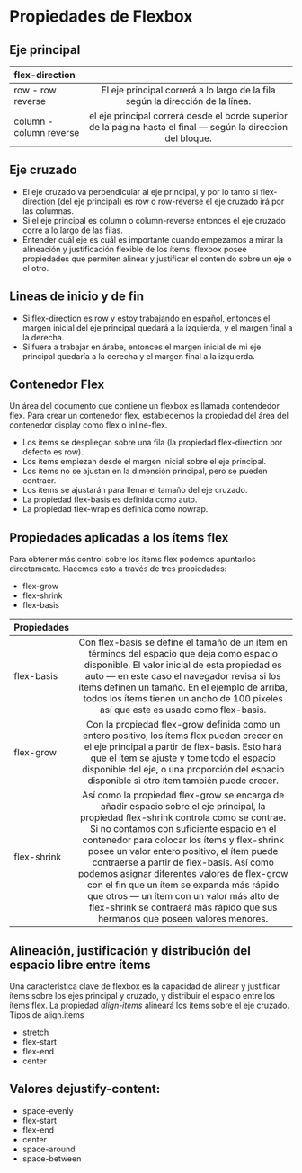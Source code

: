 # Propiedades de Flexbox
## Eje principal

|flex-direction           |                                                                                                               |
| :---                    |    :----:                                                                                                     |
| row - row reverse       | El eje principal correrá a lo largo de la fila según la dirección de la línea.                                |
| column - column reverse | el eje principal correrá desde el borde superior de la página hasta el final — según la dirección del bloque. |

## Eje cruzado
- El eje cruzado va perpendicular al eje principal, y por lo tanto si flex-direction (del eje principal) es row o row-reverse el eje cruzado irá por las columnas.
- Si el eje principal es column o column-reverse entonces el eje cruzado corre a lo largo de las filas.
- Entender cuál eje es cuál es importante cuando empezamos a mirar la alineación y justificación flexible de los ítems; flexbox posee propiedades que permiten alinear y justificar el contenido sobre un eje o el otro.

## Lineas de inicio y de fin
- Si flex-direction es row y estoy trabajando en español, entonces el margen inicial del eje principal quedará a la izquierda, y el margen final a la derecha.
- Si fuera a trabajar en árabe, entonces el margen inicial de mi eje principal quedaría a la derecha y el margen final a la izquierda.

## Contenedor Flex
Un área del documento que contiene un flexbox es llamada contendedor flex. Para crear un contenedor flex, establecemos la propiedad del área del contenedor display como flex o inline-flex.

- Los ítems se despliegan sobre una fila (la propiedad flex-direction por defecto es row).
- Los ítems empiezan desde el margen inicial sobre el eje principal.
- Los ítems no se ajustan en la dimensión principal, pero se pueden contraer.
- Los ítems se ajustarán para llenar el tamaño del eje cruzado.
- La propiedad flex-basis es definida como auto.
- La propiedad flex-wrap es definida como nowrap.

## Propiedades aplicadas a los ítems flex
Para obtener más control sobre los ítems flex podemos apuntarlos directamente. Hacemos esto a través de tres propiedades:

- flex-grow
- flex-shrink
- flex-basis

|Propiedades              |                                                                                                       |
| :---                    |    :----:                                                                                             |
|flex-basis               |   Con flex-basis se define el tamaño de un ítem en términos del espacio que deja como espacio disponible. El valor inicial de esta propiedad es auto — en este caso el navegador revisa si los ítems definen un tamaño. En el ejemplo de arriba, todos los ítems tienen un ancho de 100 pixeles así que este es usado como flex-basis.                                                                                                    |
|flex-grow                | Con la propiedad flex-grow definida como un entero positivo, los ítems flex pueden crecer en el eje principal a partir de flex-basis. Esto hará que el ítem se ajuste y tome todo el espacio disponible del eje, o una proporción del espacio disponible si otro ítem también puede crecer.|
|flex-shrink              | Así como la propiedad flex-grow se encarga de añadir espacio sobre el eje principal, la propiedad flex-shrink controla como se contrae. Si no contamos con suficiente espacio en el contenedor para colocar los ítems y flex-shrink posee un valor entero positivo, el ítem puede contraerse a partir de flex-basis. Así como podemos asignar diferentes valores de flex-grow con el fin que un ítem se expanda más rápido que otros — un ítem con un valor más alto de flex-shrink se contraerá más rápido que sus hermanos que poseen valores menores.|

## Alineación, justificación y distribución del espacio libre entre ítems
Una característica clave de flexbox es la capacidad de alinear y justificar ítems sobre los ejes principal y cruzado, y distribuir el espacio entre los ítems flex.
La propiedad *align-items* alineará los ítems sobre el eje cruzado.
Tipos de align.items
- stretch
- flex-start
- flex-end
- center

## Valores dejustify-content:
- space-evenly
- flex-start
- flex-end
- center
- space-around
- space-between